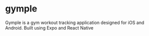 # gymple
Gymple is a gym workout tracking application designed for iOS and Android. Built using Expo and React Native
